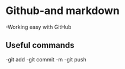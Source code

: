 # Github-and markdown

-Working easy with GitHub

## Useful commands

-git add
-git commit -m
-git push

